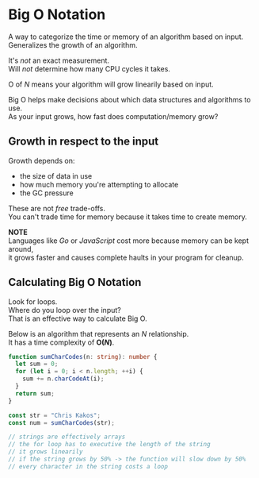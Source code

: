 # Big O Notation

A way to categorize the time or memory of an algorithm based on input.</br>
Generalizes the growth of an algorithm.

It's _not_ an exact measurement.</br>
Will _not_ determine how many CPU cycles it takes.

O of _N_ means your algorithm will grow linearily based on input.

Big O helps make decisions about which data structures and algorithms to use.</br>
As your input grows, how fast does computation/memory grow?

## Growth in respect to the input

Growth depends on:

- the size of data in use
- how much memory you're attempting to allocate
- the GC pressure

These are not _free_ trade-offs.</br>
You can't trade time for memory because it takes time to create memory.

**NOTE**</br>
Languages like _Go_ or _JavaScript_ cost more because memory can be kept around,</br>
it grows faster and causes complete haults in your program for cleanup.

## Calculating Big O Notation

Look for loops.</br>
Where do you loop over the input?</br>
That is an effective way to calculate Big O.

Below is an algorithm that represents an _N_ relationship.</br>
It has a time complexity of **O(_N_)**.

```ts
function sumCharCodes(n: string): number {
  let sum = 0;
  for (let i = 0; i < n.length; ++i) {
    sum += n.charCodeAt(i);
  }
  return sum;
}

const str = "Chris Kakos";
const num = sumCharCodes(str);

// strings are effectively arrays
// the for loop has to executive the length of the string
// it grows linearily
// if the string grows by 50% -> the function will slow down by 50%
// every character in the string costs a loop 
```
